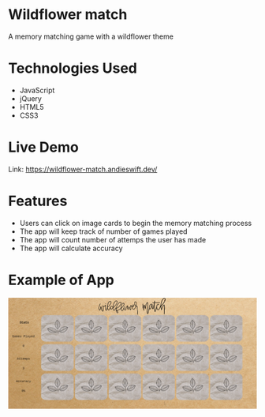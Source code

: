 # Wildflower match

A memory matching game with a wildflower theme

# Technologies Used
- JavaScript
- jQuery
- HTML5
- CSS3

# Live Demo
Link: https://wildflower-match.andieswift.dev/

# Features
- Users can click on image cards to begin the memory matching process
- The app will keep track of number of games played
- The app will count number of attemps the user has made
- The app will calculate accuracy

# Example of App
![Screenshot of App](assets/images/screen-shot.PNG)
